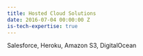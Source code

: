 ```yaml
---
title: Hosted Cloud Solutions
date: 2016-07-04 00:00:00 Z
is-tech-expertise: true
---
```


Salesforce, Heroku, Amazon S3, DigitalOcean